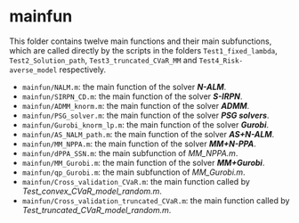 # mainfun
This folder contains twelve main functions and their main subfunctions, which are called directly by the scripts in the folders `Test1_fixed_lambda`, `Test2_Solution_path`, `Test3_truncated_CVaR_MM` and `Test4_Risk-averse_model` respectively.
- `mainfun/NALM.m`: the main function of the solver ***N-ALM***.
- `mainfun/SIRPN_CD.m`: the main function of the solver ***S-IRPN***.
- `mainfun/ADMM_knorm.m`: the main function of the solver ***ADMM***.
- `mainfun/PSG_solver.m`: the main function of the solver ***PSG solvers***.
- `mainfun/Gurobi_knorm_lp.m`: the main function of the solver ***Gurobi***.
- `mainfun/AS_NALM_path.m`:  the main function of the solver ***AS+N-ALM***.
- `mainfun/MM_NPPA.m`:  the main function of the solver ***MM+N-PPA***.
- `mainfun/dPPA_SSN.m`: the main subfunction of *MM_NPPA.m*.
- `mainfun/MM_Gurobi.m`: the main function of the solver ***MM+Gurobi***.
- `mainfun/qp_Gurobi.m`: the main subfunction of *MM_Gurobi.m*.
- `mainfun/Cross_validation_CVaR.m`: the main function called by *Test_convex_CVaR_model_random.m*.
- `mainfun/Cross_validation_truncated_CVaR.m`: the main function called by *Test_truncated_CVaR_model_random.m*.
